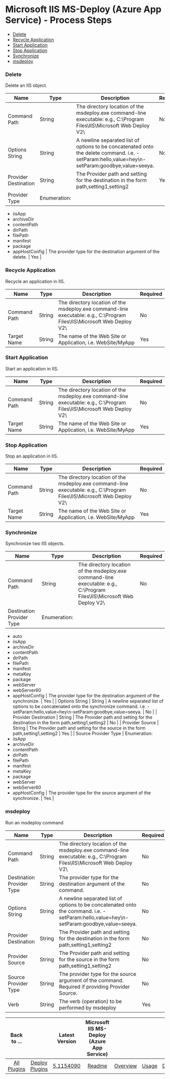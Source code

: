 
# Microsoft IIS MS-Deploy (Azure App Service) - Process Steps

* [Delete](#delete)
* [Recycle Application](#recycle_application)
* [Start Application](#start_application)
* [Stop Application](#stop_application)
* [Synchronize](#synchronize)
* [msdeploy](#msdeploy)


### Delete

Delete an IIS object.


| Name | Type | Description                                                                                                          | Required |
| ---- | ---- | -------------------------------------------------------------------------------------------------------------------- | -------- |
| Command Path | String | The directory location of the msdeploy.exe command-line executable: e.g., C:\Program Files\IIS\Microsoft Web Deploy V2\ | No |
| Options String | String | A newline separated list of options to be concatenated onto the delete command. i.e. -setParam:hello,value=hey\n-setParam:goodbye,value=seeya. | No |
| Provider Destination | String | The Provider path and setting for the destination in the form path,setting1,setting2 | Yes |
| Provider Type | Enumeration:
* iisApp
* archiveDir
* contentPath
* dirPath
* filePath
* manifest
* package
* appHostConfig
| The provider type for the destination argument of the delete. | Yes |

### Recycle Application

Recycle an application in IIS.


| Name | Type | Description                                                                                                          | Required |
| ---- | ---- | -------------------------------------------------------------------------------------------------------------------- | -------- |
| Command Path | String | The directory location of the msdeploy.exe command-line executable: e.g., C:\Program Files\IIS\Microsoft Web Deploy V2\ | No |
| Target Name | String | The name of the Web Site or Application, i.e. WebSite/MyApp | Yes |

### Start Application

Start an application in IIS.


| Name | Type | Description                                                                                                          | Required |
| ---- | ---- | -------------------------------------------------------------------------------------------------------------------- | -------- |
| Command Path | String | The directory location of the msdeploy.exe command-line executable: e.g., C:\Program Files\IIS\Microsoft Web Deploy V2\ | No |
| Target Name | String | The name of the Web Site or Application, i.e. WebSite/MyApp | Yes |

### Stop Application

Stop an application in IIS.


| Name | Type | Description                                                                                                          | Required |
| ---- | ---- | -------------------------------------------------------------------------------------------------------------------- | -------- |
| Command Path | String | The directory location of the msdeploy.exe command-line executable: e.g., C:\Program Files\IIS\Microsoft Web Deploy V2\ | No |
| Target Name | String | The name of the Web Site or Application, i.e. WebSite/MyApp | Yes |

### Synchronize

Synchronize two IIS objects.


| Name | Type | Description                                                                                                          | Required |
| ---- | ---- | -------------------------------------------------------------------------------------------------------------------- | -------- |
| Command Path | String | The directory location of the msdeploy.exe command-line executable: e.g., C:\Program Files\IIS\Microsoft Web Deploy V2\ | No |
| Destination Provider Type | Enumeration:
* auto
* iisApp
* archiveDir
* contentPath
* dirPath
* filePath
* manifest
* metaKey
* package
* webServer
* webServer60
* appHostConfig
| The provider type for the destination argument of the synchronize. | Yes |
| Options String | String | A newline separated list of options to be concatenated onto the synchronize command. i.e. -setParam:hello,value=hey\n-setParam:goodbye,value=seeya. | No |
| Provider Destination | String | The Provider path and setting for the destination in the form path,setting1,setting2 | No |
| Provider Source | String | The Provider path and setting for the source in the form path,setting1,setting2 | Yes |
| Source Provider Type | Enumeration:
* iisApp
* archiveDir
* contentPath
* dirPath
* filePath
* manifest
* metaKey
* package
* webServer
* webServer60
* appHostConfig
| The provider type for the source argument of the synchronize. | Yes |

### msdeploy

Run an msdeploy command


| Name | Type | Description                                                                                                          | Required |
| ---- | ---- | -------------------------------------------------------------------------------------------------------------------- | -------- |
| Command Path | String | The directory location of the msdeploy.exe command-line executable: e.g., C:\Program Files\IIS\Microsoft Web Deploy V2\ | No |
| Destination Provider Type | String | The provider type for the destination argument of the command. | No |
| Options String | String | A newline separated list of options to be concatenated onto the command. i.e. -setParam:hello,value=hey\n-setParam:goodbye,value=seeya. | No |
| Provider Destination | String | The Provider path and setting for the destination in the form path,setting1,setting2 | No |
| Provider Source | String | The Provider path and setting for the source in the form path,setting1,setting2 | No |
| Source Provider Type | String | The provider type for the source argument of the command. Required if providing Provider Source. | No |
| Verb | String | The verb (operation) to be performed by msdeploy | Yes |



|Back to ...||Latest Version|Microsoft IIS MS-Deploy (Azure App Service) ||||
| :---: | :---: | :---: | :---: | :---: | :---: | :---: |
|[All Plugins](../../index.md)|[Deploy Plugins](../README.md)|[5.1154090](https://raw.githubusercontent.com/UrbanCode/IBM-UCD-PLUGINS/main/files/IIS-MSDeploy/ucd-IIS-MSDeploy-5.1154090.zip)|[Readme](README.md)|[Overview](overview.md)|[Usage](usage.md)|[Downloads](downloads.md)|
